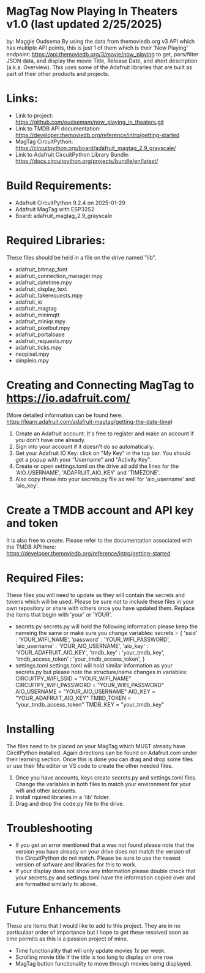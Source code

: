 # MagTag Now Playing In Theaters v1.0 (last updated 2/25/2025)
by: Maggie Oudsema
By using the data from themoviedb.org v3 API which has multiple API points, this is just 1 of them which is their 'Now Playing' endpoint: https://api.themoviedb.org/3/movie/now_playing to get, pars/filter JSON data, and display the movie Title, Release Date, and short description (a.k.a. Overview). This uses some of the Adafruit libraries that are built as part of their other products and projects.

# Links:
- Link to project: https://github.com/oudsemam/now_playing_in_theaters.git
- Link to TMDB API documentation: https://developer.themoviedb.org/reference/intro/getting-started
- MagTag CircuitPython: https://circuitpython.org/board/adafruit_magtag_2.9_grayscale/
- Link to Adafruit CircuitPython Library Bundle: https://docs.circuitpython.org/projects/bundle/en/latest/

# Build Requirements:
- Adafruit CircuitPython 9.2.4 on 2025-01-29
- Adafruit MagTag with ESP32S2
- Board: adafruit_magtag_2.9_grayscale


# Required Libraries:
These files should be held in a file on the drive named "lib". 
- adafruit_bitmap_font
- adafruit_connection_manager.mpy
- adafruit_datetime.mpy
- adafruit_display_text
- adafruit_fakerequests.mpy
- adafruit_io
- adafruit_magtag
- adafruit_minimqtt
- adafruit_miniqr.mpy
- adafruit_pixelbuf.mpy
- adafruit_portalbase
- adafruit_requests.mpy
- adafruit_ticks.mpy
- neopixel.mpy
- simpleio.mpy


# Creating and Connecting MagTag to https://io.adafruit.com/ 
(More detailed information can be found here: https://learn.adafruit.com/adafruit-magtag/getting-the-date-time)
1) Create an Adafruit account: It's free to register and make an account if you don't have one already.
2) Sign into your account if it doesn't do so automatically.
3) Get your Adafruit IO Key: click on "My Key" in the top bar. You should get a popup with your "Username" and "Activity Key".
4) Create or open settings.toml on the drive ad add the lines for the 'AIO_USERNAME', 'ADAFRUIT_AIO_KEY' and 'TIMEZONE'.
5) Also copy these into your secrets.py file as well for 'aio_username' and 'aio_key'.


# Create a TMDB account and API key and token 
It is also free to create. Please refer to the documentation associated with the TMDB API here: https://developer.themoviedb.org/reference/intro/getting-started


# Required Files:
These files you will need to update as they will contain the secrets and tokens which will be used. Please be sure not to include these files in your own repository or share with others once you have updated them. Replace the items that begin with 'your' or 'YOUR'.
- secrets.py
secrets.py will hold the following information please keep the nameing the same or make sure you change variables:
secrets = {
    'ssid' : 'YOUR_WIFI_NAME',
    'password' : 'YOUR_WIFI_PASSWORD',
    'aio_username' : 'YOUR_AIO_USERNAME',
    'aio_key' : 'YOUR_ADAFRUIT_AIO_KEY',
    'tmdb_key' : 'your_tmdb_key',
    'tmdb_access_token' : 'your_tmdb_access_token',
}
- settings.toml
settings.toml will hold similar information as your secrets.py but please note the structure/name changes in variables:
CIRCUITPY_WIFI_SSID = "YOUR_WIFI_NAME"
CIRCUITPY_WIFI_PASSWORD = "YOUR_WIFI_PASSWORD"
AIO_USERNAME = "YOUR_AIO_USERNAME"
AIO_KEY = "YOUR_ADAFRUIT_AIO_KEY"
TMBD_TOKEN = "your_tmdb_access_token"
TMDB_KEY = "your_tmdb_key"

# Installing
The files need to be placed on your MagTag which MUST already have CircitPython installed. Again directions can be found on Adafruit.com under their learning section. Once this is done you can drag and drop some files or use their Mu editor or VS code to create the other needed files.
1) Once you have accounts, keys create secrets.py and settings.toml files. Change the variables in both files to match your environment for your wifi and other accounts.
2) Install rquired libraries in a 'lib' folder.
3) Drag and drop the code.py file to the drive.

# Troubleshooting
- If you get an error mentioned that a <module> was not found please note that the version you have already on your drive does not match the version of the CircuitPython do not match. Please be sure to use the newest version of sofware and libraries for this to work. 
- If your display does not show any information please double check that your secrets.py and settings.toml have the information copied over and are formatted similarly to above.

# Future Enhancements
These are items that I would like to add to this project. They are in no particulaar order of importance but I hope to get these resolved soon as time permits as this is a passion project of mine.
- Time functionality that will only update movies 1x per week.
- Scrolling movie title if the title is too long to display on one row
- MagTag button functionality to move through movies being displayed.